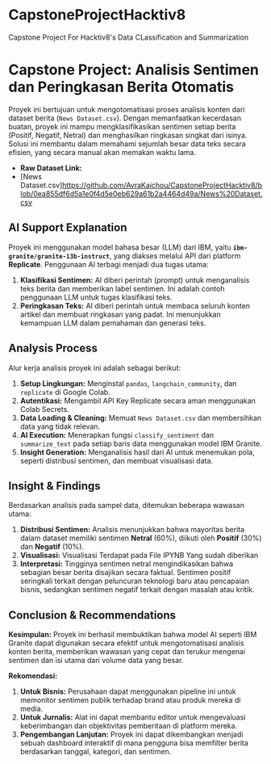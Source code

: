 # CapstoneProjectHacktiv8
Capstone Project For Hacktiv8's Data CLassification and Summarization

# Capstone Project: Analisis Sentimen dan Peringkasan Berita Otomatis

Proyek ini bertujuan untuk mengotomatisasi proses analisis konten dari dataset berita (`News Dataset.csv`). Dengan memanfaatkan kecerdasan buatan, proyek ini mampu mengklasifikasikan sentimen setiap berita (Positif, Negatif, Netral) dan menghasilkan ringkasan singkat dari isinya. Solusi ini membantu dalam memahami sejumlah besar data teks secara efisien, yang secara manual akan memakan waktu lama.

* **Raw Dataset Link:**
* [News Dataset.csv]https://github.com/AvraKaichou/CapstoneProjectHacktiv8/blob/0ea855df6d5a1e0f4d5e0eb629a61b2a4464d49a/News%20Dataset.csv

## AI Support Explanation

Proyek ini menggunakan model bahasa besar (LLM) dari IBM, yaitu **`ibm-granite/granite-13b-instruct`**, yang diakses melalui API dari platform **Replicate**. Penggunaan AI terbagi menjadi dua tugas utama:

1.  **Klasifikasi Sentimen:** AI diberi perintah (*prompt*) untuk menganalisis teks berita dan memberikan label sentimen. Ini adalah contoh penggunaan LLM untuk tugas klasifikasi teks.
2.  **Peringkasan Teks:** AI diberi perintah untuk membaca seluruh konten artikel dan membuat ringkasan yang padat. Ini menunjukkan kemampuan LLM dalam pemahaman dan generasi teks.

## Analysis Process

Alur kerja analisis proyek ini adalah sebagai berikut:
1.  **Setup Lingkungan:** Menginstal `pandas`, `langchain_community`, dan `replicate` di Google Colab.
2.  **Autentikasi:** Mengambil API Key Replicate secara aman menggunakan Colab Secrets.
3.  **Data Loading & Cleaning:** Memuat `News Dataset.csv` dan membersihkan data yang tidak relevan.
4.  **AI Execution:** Menerapkan fungsi `classify_sentiment` dan `summarize_text` pada setiap baris data menggunakan model IBM Granite.
5.  **Insight Generation:** Menganalisis hasil dari AI untuk menemukan pola, seperti distribusi sentimen, dan membuat visualisasi data.

## Insight & Findings

Berdasarkan analisis pada sampel data, ditemukan beberapa wawasan utama:

1.  **Distribusi Sentimen:** Analisis menunjukkan bahwa mayoritas berita dalam dataset memiliki sentimen **Netral** (60%), diikuti oleh **Positif** (30%) dan **Negatif** (10%). 
2.  **Visualisasi:**
   Visualisasi Terdapat pada File IPYNB Yang sudah diberikan
3.  **Interpretasi:** Tingginya sentimen netral mengindikasikan bahwa sebagian besar berita disajikan secara faktual. Sentimen positif seringkali terkait dengan peluncuran teknologi baru atau pencapaian bisnis, sedangkan sentimen negatif terkait dengan masalah atau kritik.

## Conclusion & Recommendations

**Kesimpulan:**
Proyek ini berhasil membuktikan bahwa model AI seperti IBM Granite dapat digunakan secara efektif untuk mengotomatisasi analisis konten berita, memberikan wawasan yang cepat dan terukur mengenai sentimen dan isi utama dari volume data yang besar.

**Rekomendasi:**
1.  **Untuk Bisnis:** Perusahaan dapat menggunakan pipeline ini untuk memonitor sentimen publik terhadap brand atau produk mereka di media.
2.  **Untuk Jurnalis:** Alat ini dapat membantu editor untuk mengevaluasi keberimbangan dan objektivitas pemberitaan di platform mereka.
3.  **Pengembangan Lanjutan:** Proyek ini dapat dikembangkan menjadi sebuah dashboard interaktif di mana pengguna bisa memfilter berita berdasarkan tanggal, kategori, dan sentimen.
